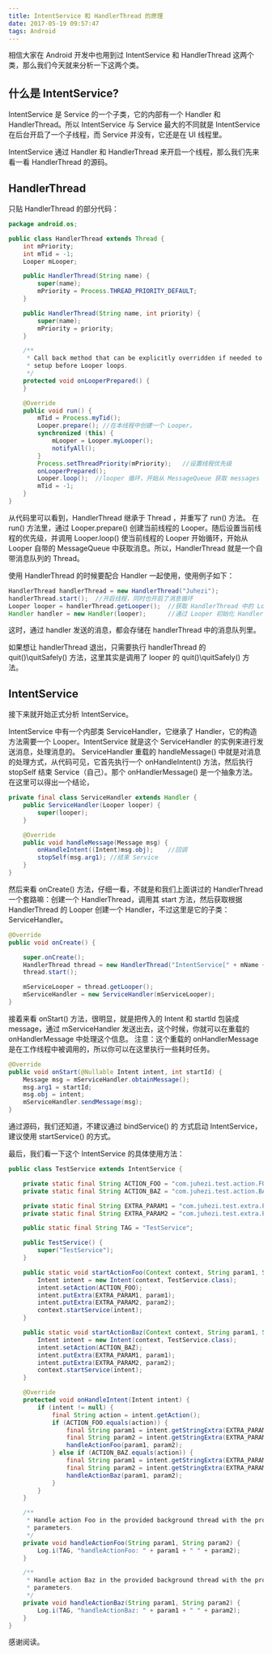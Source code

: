 ```yaml
---
title: IntentService 和 HandlerThread 的原理
date: 2017-05-19 09:57:47
tags: Android
---
```

相信大家在 Android 开发中也用到过 IntentService 和 HandlerThread 这两个类，那么我们今天就来分析一下这两个类。

## 什么是 IntentService?

IntentService 是 Service 的一个子类，它的内部有一个 Handler 和 HandlerThread。所以 IntentService 与 Service 最大的不同就是 IntentService 在后台开启了一个子线程，而 Service 并没有，它还是在 UI 线程里。

IntentService 通过 Handler 和 HandlerThread 来开启一个线程，那么我们先来看一看 HandlerThread 的源码。

## HandlerThread

只贴 HandlerThread 的部分代码：

```java
package android.os;

public class HandlerThread extends Thread {
    int mPriority;
    int mTid = -1;
    Looper mLooper;

    public HandlerThread(String name) {
        super(name);
        mPriority = Process.THREAD_PRIORITY_DEFAULT;
    }

    public HandlerThread(String name, int priority) {
        super(name);
        mPriority = priority;
    }

    /**
     * Call back method that can be explicitly overridden if needed to execute some
     * setup before Looper loops.
     */
    protected void onLooperPrepared() {
    }

    @Override
    public void run() {
        mTid = Process.myTid();
        Looper.prepare(); //在本线程中创建一个 Looper。
        synchronized (this) {
            mLooper = Looper.myLooper();
            notifyAll();
        }
        Process.setThreadPriority(mPriority);	//设置线程优先级
        onLooperPrepared();
        Looper.loop();	//looper 循环，开始从 MessageQueue 获取 messages
        mTid = -1;
    }
}

```

从代码里可以看到，HandlerThread 继承于 Thread ，并重写了 run() 方法。
在 run() 方法里，通过 Looper.prepare() 创建当前线程的 Looper。随后设置当前线程的优先级，并调用 Looper.loop() 使当前线程的 Looper 开始循环，开始从 Looper 自带的 MessageQueue 中获取消息。所以，HandlerThread 就是一个自带消息队列的 Thread。

使用 HandlerThread 的时候要配合 Handler 一起使用，使用例子如下：

```java
HandlerThread handlerThread = new HandlerThread("Juhezi");
handlerThread.start();	//开启线程，同时也开启了消息循环
Looper looper = handlerThread.getLooper();	//获取 HandlerThread 中的 Looper
Handler handler = new Handler(looper);		//通过 Looper 初始化 Handler
```

这时，通过 handler 发送的消息，都会存储在 handlerThread 中的消息队列里。

如果想让 handlerThread 退出，只需要执行 handlerThread 的 quit()\quitSafely() 方法，这里其实是调用了 looper 的 quit()\quitSafely() 方法。

## IntentService

接下来就开始正式分析 IntentService。

IntentService 中有一个内部类 ServiceHandler，它继承了 Handler，它的构造方法需要一个 Looper。IntentService 就是这个 ServiceHandler 的实例来进行发送消息，处理消息的。
ServiceHandler 重载的 handleMessage() 中就是对消息的处理方式，从代码可见，它首先执行一个 onHandleIntent() 方法，然后执行 stopSelf 结束 Service（自己）。那个 onHandlerMessage() 是一个抽象方法。在这里可以得出一个结论，

```java
private final class ServiceHandler extends Handler {
    public ServiceHandler(Looper looper) {
        super(looper);
    }

    @Override
    public void handleMessage(Message msg) {
        onHandleIntent((Intent)msg.obj);	//回调
        stopSelf(msg.arg1);	//结束 Service
    }
}
```

然后来看 onCreate() 方法，仔细一看，不就是和我们上面讲过的 HandlerThread 一个套路嘛：创建一个 HandlerThread，调用其 start 方法，然后获取根据 HandlerThread 的 Looper 创建一个 Handler，不过这里是它的子类：ServiceHandler。

```java
@Override
public void onCreate() {

    super.onCreate();
    HandlerThread thread = new HandlerThread("IntentService[" + mName + "]");
    thread.start();

    mServiceLooper = thread.getLooper();
    mServiceHandler = new ServiceHandler(mServiceLooper);
}
```
接着来看 onStart() 方法，很明显，就是把传入的 Intent 和 startId 包装成 message，通过 mServiceHandler 发送出去，这个时候，你就可以在重载的 onHandlerMessage 中处理这个信息。
注意：这个重载的 onHandlerMessage 是在工作线程中被调用的，所以你可以在这里执行一些耗时任务。

```java
@Override
public void onStart(@Nullable Intent intent, int startId) {
    Message msg = mServiceHandler.obtainMessage();
    msg.arg1 = startId;
    msg.obj = intent;
    mServiceHandler.sendMessage(msg);
}
```

通过源码，我们还知道，不建议通过 bindService() 的 方式启动 IntentService，建议使用 startService() 的方式。


最后，我们看一下这个 IntentService 的具体使用方法：

```java
public class TestService extends IntentService {

    private static final String ACTION_FOO = "com.juhezi.test.action.FOO";
    private static final String ACTION_BAZ = "com.juhezi.test.action.BAZ";

    private static final String EXTRA_PARAM1 = "com.juhezi.test.extra.PARAM1";
    private static final String EXTRA_PARAM2 = "com.juhezi.test.extra.PARAM2";

    public static final String TAG = "TestService";

    public TestService() {
        super("TestService");
    }

    public static void startActionFoo(Context context, String param1, String param2) {
        Intent intent = new Intent(context, TestService.class);
        intent.setAction(ACTION_FOO);
        intent.putExtra(EXTRA_PARAM1, param1);
        intent.putExtra(EXTRA_PARAM2, param2);
        context.startService(intent);
    }

    public static void startActionBaz(Context context, String param1, String param2) {
        Intent intent = new Intent(context, TestService.class);
        intent.setAction(ACTION_BAZ);
        intent.putExtra(EXTRA_PARAM1, param1);
        intent.putExtra(EXTRA_PARAM2, param2);
        context.startService(intent);
    }

    @Override
    protected void onHandleIntent(Intent intent) {
        if (intent != null) {
            final String action = intent.getAction();
            if (ACTION_FOO.equals(action)) {
                final String param1 = intent.getStringExtra(EXTRA_PARAM1);
                final String param2 = intent.getStringExtra(EXTRA_PARAM2);
                handleActionFoo(param1, param2);
            } else if (ACTION_BAZ.equals(action)) {
                final String param1 = intent.getStringExtra(EXTRA_PARAM1);
                final String param2 = intent.getStringExtra(EXTRA_PARAM2);
                handleActionBaz(param1, param2);
            }
        }
    }

    /**
     * Handle action Foo in the provided background thread with the provided
     * parameters.
     */
    private void handleActionFoo(String param1, String param2) {
        Log.i(TAG, "handleActionFoo: " + param1 + " " + param2);
    }

    /**
     * Handle action Baz in the provided background thread with the provided
     * parameters.
     */
    private void handleActionBaz(String param1, String param2) {
        Log.i(TAG, "handleActionBaz: " + param1 + " " + param2);
    }
}
```

感谢阅读。
